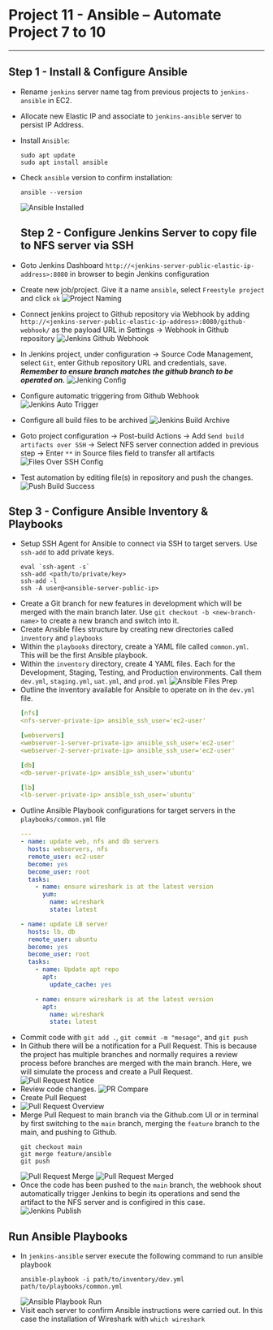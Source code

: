 # Project 11 - Ansible – Automate Project 7 to 10


---

## Step 1 - Install & Configure Ansible
- Rename `jenkins` server name tag from previous projects to `jenkins-ansible` in EC2.
- Allocate new Elastic IP and associate to `jenkins-ansible` server to persist IP Address.
- Install `Ansible`:
  ```
  sudo apt update
  sudo apt install ansible
  ```
- Check `ansible` version to confirm installation: 
  ```
  ansible --version
  ```
  ![Ansible Installed](images/001-ansible-install.png)

  ## Step 2 - Configure Jenkins Server to copy file to NFS server via SSH

- Goto Jenkins Dashboard `http://<jenkins-server-public-elastic-ip-address>:8080` in browser to begin Jenkins configuration
- Create new job/project. Give it a name `ansible`, select `Freestyle project` and click `ok`
    ![Project Naming](images/002-jenkins-setup-1.png)
- Connect jenkins project to Github repository via Webhook by adding `http://<jenkins-server-public-elastic-ip-address>:8080/github-webhook/` as the payload URL in Settings -> Webhook in Github repository
    ![Jenkins Github Webhook](images/003-jenkins-github-webhook.png)
- In Jenkins project, under configuration -> Source Code Management, select `Git`, enter Github repository URL and credentials, save. **_Remember to ensure branch matches the github branch to be operated on._**
    ![Jenking Config](images/004-jenkins-config-git.png)
- Configure automatic triggering from Github Webhook
    ![Jenkins Auto Trigger](images/005-1-jenkins-trigger.png)
- Configure all build files to be archived
  ![Jenkins Build Archive](images/005-jenkins-archive-artifacts.png)
- Goto project configuration -> Post-build Actions -> Add `Send build artifacts over SSH` -> Select NFS server connection added in previous step -> Enter `**` in Source files field to transfer all artifacts
    ![Files Over SSH Config](images/006-jenkins-artifacts-ssh.png)
- Test automation by editing file(s) in repository and push the changes.
  ![Push Build Success](images/007-jenkins-push-build.png)


## Step 3 - Configure Ansible Inventory & Playbooks

- Setup SSH Agent for Ansible to connect via SSH to target servers. Use `ssh-add` to add private keys.
  ```
  eval `ssh-agent -s`
  ssh-add <path/to/private/key>
  ssh-add -l
  ssh -A user@<ansible-server-public-ip>
  ```
- Create a Git branch for new features in development which will be merged with the main branch later. Use `git checkout -b <new-branch-name>` to create a new branch and switch into it.
- Create Ansible files structure by creating new directories called `inventory` and `playbooks`
- Within the `playbooks` directory, create a YAML file called `common.yml`. This will be the first Ansible playbook.
- Within the `inventory` directory, create 4 YAML files. Each for the Development, Staging, Testing, and Production environments. Call them `dev.yml`, `staging.yml`, `uat.yml`, and `prod.yml`
  ![Ansible Files Prep](images/008-ansible-files-prep.png)
- Outline the inventory available for Ansible to operate on in the `dev.yml` file.
  ```yml
  [nfs]
  <nfs-server-private-ip> ansible_ssh_user='ec2-user'

  [webservers]
  <webserver-1-server-private-ip> ansible_ssh_user='ec2-user'
  <webserver-2-server-private-ip> ansible_ssh_user='ec2-user'

  [db]
  <db-server-private-ip> ansible_ssh_user='ubuntu' 

  [lb]
  <lb-server-private-ip> ansible_ssh_user='ubuntu'
  ``` 
- Outline Ansible Playbook configurations for target servers in the `playbooks/common.yml` file
  ```yml
  ---
  - name: update web, nfs and db servers
    hosts: webservers, nfs
    remote_user: ec2-user
    become: yes
    become_user: root
    tasks:
      - name: ensure wireshark is at the latest version
        yum:
          name: wireshark
          state: latest

  - name: update LB server
    hosts: lb, db
    remote_user: ubuntu
    become: yes
    become_user: root
    tasks:
      - name: Update apt repo
        apt: 
          update_cache: yes

      - name: ensure wireshark is at the latest version
        apt:
          name: wireshark
          state: latest
  ```
- Commit code with `git add .`, `git commit -m "mesage"`, and `git push`
- In Github there will be a notification for a Pull Request. This is because the project has multiple branches and normally requires a review process before branches are merged with the main branch. Here, we will simulate the process and create a Pull Request.
  ![Pull Request Notice](images/010-git-feature-branch-pr.png)
- Review code changes.
  ![PR Compare](images/011-pull-request-compare.png)
- Create Pull Request
- ![Pull Request Overview](images/012-pull-request-overview.png)
- Merge Pull Request to main branch via the Github.com UI or in terminal by first switching to the `main` branch, merging the `feature` branch to the main, and pushing to Github.
  ```
  git checkout main
  git merge feature/ansible
  git push
  ```
  ![Pull Request Merge](images/013-pull-request-merge.png)
  ![Pull Request Merged](images/014-pull-request-merged.png)
- Once the code has been pushed to the `main` branch, the webhook shout automatically trigger Jenkins to begin its operations and send the artifact to the NFS server and is configired in this case.
  ![Jenkins Publish](images/009-jenkins-ansible-files-publish.png)



## Run Ansible Playbooks
- In `jenkins-ansible` server execute the following command to run ansible playbook
  ```
  ansible-playbook -i path/to/inventory/dev.yml path/to/playbooks/common.yml
  ```
  ![Ansible Playbook Run](images/015-ansible-playbook-run.png)
- Visit each server to confirm Ansible instructions were carried out. In this case the installation of Wireshark with `which wireshark`